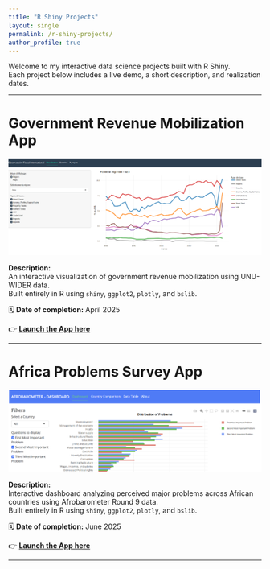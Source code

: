 ```yaml
---
title: "R Shiny Projects"
layout: single
permalink: /r-shiny-projects/
author_profile: true
---
```


Welcome to my interactive data science projects built with R Shiny.  
Each project below includes a live demo, a short description, and realization dates.

---

# Government Revenue Mobilization App

[![Government Revenue Shiny App](/images/Governement%20revenue%20source/R%20shinny%20web%20app%20screen%20shot.png)](https://abdoulwahid.shinyapps.io/taxdata/)

**Description:**  
An interactive visualization of government revenue mobilization using UNU-WIDER data.  
Built entirely in R using `shiny`, `ggplot2`, `plotly`, and `bslib`.

🗓 **Date of completion:** April 2025

👉 **[Launch the App here](https://abdoulwahid.shinyapps.io/taxdata/)**

---

# Africa Problems Survey App

[![Africa Problems Survey App](/images/afro%20barometer/africa_problems.png)](https://abdoulwahid.shinyapps.io/africa-problems-survey/)

**Description:**  
Interactive dashboard analyzing perceived major problems across African countries using Afrobarometer Round 9 data.  
Built entirely in R using `shiny`, `ggplot2`, `plotly`, and `bslib`.

🗓 **Date of completion:** June 2025

👉 **[Launch the App here](https://abdoulwahid.shinyapps.io/africa-problems-survey/)**

---
